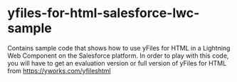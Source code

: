 # yfiles-for-html-salesforce-lwc-sample
Contains sample code that shows how to use yFiles for HTML in a Lightning Web Component on the Salesforce platform.
In order to play with this code, you will have to get an evaluation version or full version of yFiles for HTML from https://yworks.com/yfileshtml
